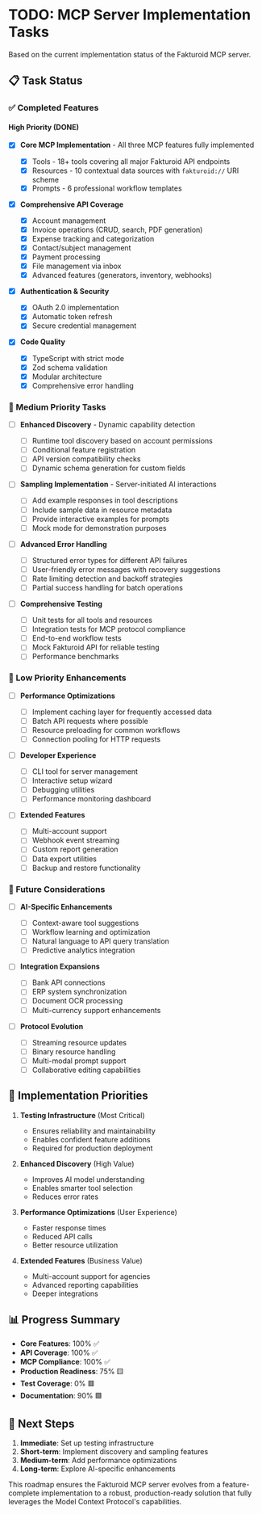 # TODO: MCP Server Implementation Tasks

Based on the current implementation status of the Fakturoid MCP server.

## 📋 Task Status

### ✅ Completed Features

#### High Priority (DONE)

- [x] **Core MCP Implementation** - All three MCP features fully implemented

  - [x] Tools - 18+ tools covering all major Fakturoid API endpoints
  - [x] Resources - 10 contextual data sources with `fakturoid://` URI scheme
  - [x] Prompts - 6 professional workflow templates

- [x] **Comprehensive API Coverage**

  - [x] Account management
  - [x] Invoice operations (CRUD, search, PDF generation)
  - [x] Expense tracking and categorization
  - [x] Contact/subject management
  - [x] Payment processing
  - [x] File management via inbox
  - [x] Advanced features (generators, inventory, webhooks)

- [x] **Authentication & Security**

  - [x] OAuth 2.0 implementation
  - [x] Automatic token refresh
  - [x] Secure credential management

- [x] **Code Quality**
  - [x] TypeScript with strict mode
  - [x] Zod schema validation
  - [x] Modular architecture
  - [x] Comprehensive error handling

### 🚀 Medium Priority Tasks

- [ ] **Enhanced Discovery** - Dynamic capability detection

  - [ ] Runtime tool discovery based on account permissions
  - [ ] Conditional feature registration
  - [ ] API version compatibility checks
  - [ ] Dynamic schema generation for custom fields

- [ ] **Sampling Implementation** - Server-initiated AI interactions

  - [ ] Add example responses in tool descriptions
  - [ ] Include sample data in resource metadata
  - [ ] Provide interactive examples for prompts
  - [ ] Mock mode for demonstration purposes

- [ ] **Advanced Error Handling**

  - [ ] Structured error types for different API failures
  - [ ] User-friendly error messages with recovery suggestions
  - [ ] Rate limiting detection and backoff strategies
  - [ ] Partial success handling for batch operations

- [ ] **Comprehensive Testing**
  - [ ] Unit tests for all tools and resources
  - [ ] Integration tests for MCP protocol compliance
  - [ ] End-to-end workflow tests
  - [ ] Mock Fakturoid API for reliable testing
  - [ ] Performance benchmarks

### 🔧 Low Priority Enhancements

- [ ] **Performance Optimizations**

  - [ ] Implement caching layer for frequently accessed data
  - [ ] Batch API requests where possible
  - [ ] Resource preloading for common workflows
  - [ ] Connection pooling for HTTP requests

- [ ] **Developer Experience**

  - [ ] CLI tool for server management
  - [ ] Interactive setup wizard
  - [ ] Debugging utilities
  - [ ] Performance monitoring dashboard

- [ ] **Extended Features**
  - [ ] Multi-account support
  - [ ] Webhook event streaming
  - [ ] Custom report generation
  - [ ] Data export utilities
  - [ ] Backup and restore functionality

### 🔮 Future Considerations

- [ ] **AI-Specific Enhancements**

  - [ ] Context-aware tool suggestions
  - [ ] Workflow learning and optimization
  - [ ] Natural language to API query translation
  - [ ] Predictive analytics integration

- [ ] **Integration Expansions**

  - [ ] Bank API connections
  - [ ] ERP system synchronization
  - [ ] Document OCR processing
  - [ ] Multi-currency support enhancements

- [ ] **Protocol Evolution**
  - [ ] Streaming resource updates
  - [ ] Binary resource handling
  - [ ] Multi-modal prompt support
  - [ ] Collaborative editing capabilities

## 🎯 Implementation Priorities

1. **Testing Infrastructure** (Most Critical)

   - Ensures reliability and maintainability
   - Enables confident feature additions
   - Required for production deployment

2. **Enhanced Discovery** (High Value)

   - Improves AI model understanding
   - Enables smarter tool selection
   - Reduces error rates

3. **Performance Optimizations** (User Experience)

   - Faster response times
   - Reduced API calls
   - Better resource utilization

4. **Extended Features** (Business Value)
   - Multi-account support for agencies
   - Advanced reporting capabilities
   - Deeper integrations

## 📊 Progress Summary

- **Core Features**: 100% ✅
- **API Coverage**: 100% ✅
- **MCP Compliance**: 100% ✅
- **Production Readiness**: 75% 🟨
- **Test Coverage**: 0% 🟥
- **Documentation**: 90% 🟩

## 🚦 Next Steps

1. **Immediate**: Set up testing infrastructure
2. **Short-term**: Implement discovery and sampling features
3. **Medium-term**: Add performance optimizations
4. **Long-term**: Explore AI-specific enhancements

This roadmap ensures the Fakturoid MCP server evolves from a feature-complete implementation to a robust, production-ready solution that fully leverages the Model Context Protocol's capabilities.
